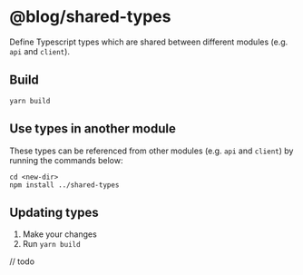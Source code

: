# @blog/shared-types

Define Typescript types which are shared between different modules (e.g. `api` and `client`).

## Build

```
yarn build
```

## Use types in another module

These types can be referenced from other modules (e.g. `api` and `client`) by running the commands below:

```
cd <new-dir>
npm install ../shared-types
```

## Updating types

1. Make your changes
2. Run `yarn build`

// todo
